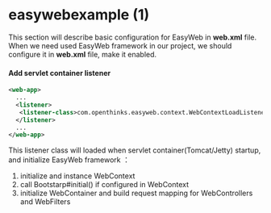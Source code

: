 # easywebexample (1)

 This section will describe basic configuration for EasyWeb in **web.xml** file.
 When we need used EasyWeb framework in our project, we should configure it in **web.xml** file, make it enabled.
 
 #### Add servlet container listener
 ```xml
 <web-app>
   ...
   <listener>
    <listener-class>com.openthinks.easyweb.context.WebContextLoadListener</listener-class>
   </listener>
   ...
 </web-app>
 ```
 This listener class will loaded when servlet container(Tomcat/Jetty) startup, and initialize EasyWeb framework ： 
 1. initialize and instance WebContext
 2. call Bootstarp#initial() if configured in WebContext
 3. initialize WebContainer and build request mapping for WebControllers and WebFilters
